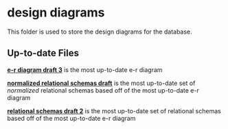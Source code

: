 # design diagrams

This folder is used to store the design diagrams for the database.

## Up-to-date Files

[**e-r diagram draft 3**](e-r%20diagram%20draft%203.jpg) is the most up-to-date e-r diagram

[**normalized relational schemas draft**](normalized%20relational%20schemas%20draft.md) is the most up-to-date set of *normalized* relational schemas based off of the most up-to-date e-r diagram

[**relational schemas draft 2**](relational%20schemas%20draft%202.md) is the most up-to-date set of relational schemas based off of the most up-to-date e-r diagram
